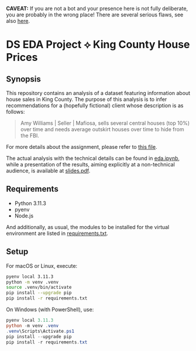 **CAVEAT:** If you are not a bot and your presence here is not fully deliberate, you are probably in the wrong place! There are several serious flaws, see also [here](./flaws.md).

# DS EDA Project ⟡ King County House Prices

## Synopsis

This repository contains an analysis of a dataset featuring information about house sales in King County. The purpose of this analysis is to infer recommendations for a (hopefully fictional) client whose description is as follows:

> Amy Williams | Seller | Mafiosa, sells several central houses (top 10%) over time and needs average outskirt houses over time to hide from the FBI.

For more details about the assignment, please refer to [this file](./assignment/assignment.md).

The actual analysis with the technical details can be found in [eda.ipynb](./eda.ipynb), while a presentation of the results, aiming explicitly at a non-technical audience, is available at [slides.pdf](./slides.pdf).

## Requirements

- Python 3.11.3
- pyenv
- Node.js

And additionally, as usual, the modules to be installed for the virtual environment are listed in [requirements.txt](./requirements.txt).

## Setup

For macOS or Linux, execute:

``` bash
pyenv local 3.11.3
python -m venv .venv
source .venv/bin/activate
pip install --upgrade pip
pip install -r requirements.txt
```

On Windows (with PowerShell), use:

``` powershell
pyenv local 3.11.3
python -m venv .venv
.venv\Scripts\Activate.ps1
pip install --upgrade pip
pip install -r requirements.txt
```

<!-- # Unit testing

The repository also provides some unit tests. In order to run the tests, execute:

``` bash
pytest
``` -->

